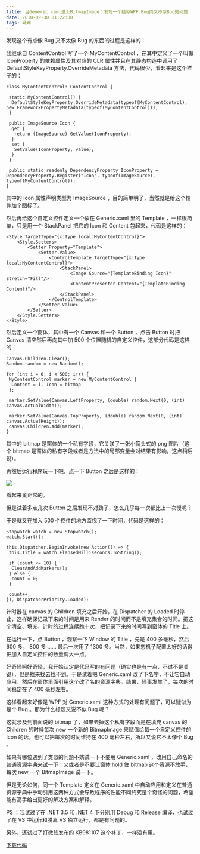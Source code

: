 ```yaml
---
title: 当Generic.xaml遇上BitmapImage：发现一个疑似WPF Bug而又不似Bug的问题
date: 2010-09-30 01:22:00
tags: 疑难
---
```


发现这个有点像  Bug  又不太像  Bug  的东西的过程是这样的：

我继承自  ContentControl  写了一个  MyContentControl  ，在其中定义了一个叫做  IconProperty
的依赖属性及其对应的  CLR  属性并且在其静态构造中调用了  DefaultStyleKeyProperty.OverrideMetadata
方法，代码很少，看起来是这个样子的：

```
class MyContentControl: ContentControl {

 static MyContentControl() {
  DefaultStyleKeyProperty.OverrideMetadata(typeof(MyContentControl), new FrameworkPropertyMetadata(typeof(MyContentControl)));
 }

 public ImageSource Icon {
  get {
   return (ImageSource) GetValue(IconProperty);
  }
  set {
   SetValue(IconProperty, value);
  }
 }

 public static readonly DependencyProperty IconProperty = DependencyProperty.Register("Icon", typeof(ImageSource), typeof(MyContentControl));
}
```

其中的  Icon  属性声明类型为  ImageSource  ，目的简单明了，当然就是给这个控件加个图标了。

然后再给这个自定义控件定义一个放在  Generic.xaml  里的  Template  ，一样很简单，只是用一个  StackPanel  把它的
Icon  和  Content  包起来，代码是这样的：

```
<Style TargetType="{x:Type local:MyContentControl}">
    <Style.Setters>
        <Setter Property="Template">
            <Setter.Value>
                <ControlTemplate TargetType="{x:Type local:MyContentControl}">
                    <StackPanel>
                        <Image Source="{TemplateBinding Icon}" Stretch="Fill"/>
                        <ContentPresenter Content="{TemplateBinding Content}"/>
                    </StackPanel>
                </ControlTemplate>
            </Setter.Value>
        </Setter>
    </Style.Setters>
</Style>
```

然后定义一个窗体，其中有一个  Canvas  和一个  Button  ，点击  Button  时把  Canvas  清空然后再向其中加  500
个位置随机的自定义控件，这部分代码是这样的：

```
canvas.Children.Clear();
Random random = new Random();

for (int i = 0; i < 500; i++) {
 MyContentControl marker = new MyContentControl {
  Content = i, Icon = bitmap
 };

 marker.SetValue(Canvas.LeftProperty, (double) random.Next(0, (int) canvas.ActualWidth));

 marker.SetValue(Canvas.TopProperty, (double) random.Next(0, (int) canvas.ActualHeight));
 canvas.Children.Add(marker);
}
```

其中的  bitmap  是窗体的一个私有字段，它关联了一张小箭头式的  png  图片（这个  bitmap 是窗体的私有字段或者是方法中的局部变量会对结果有影响，这点稍后说）。

再然后运行程序玩一下吧，点一下  Button  之后是这样的：

![](http://hi.csdn.net/attachment/201009/29/858_1285780636v3Ov.jpg)

看起来蛮正常的。

但是试着多点几次  Button  之后发现不对劲了，怎么几乎每一次都比上一次慢呢？

于是就又在加入  500  个控件的地方监视了一下时间，代码是这样的：

```
Stopwatch watch = new Stopwatch();
watch.Start();

this.Dispatcher.BeginInvoke(new Action(() => {
 this.Title = watch.ElapsedMilliseconds.ToString();

 if (count <= 10) {
  ClearAndAddMarkers();
 } else {
  count = 0;
 }

 count++;
}), DispatcherPriority.Loaded);
```

计时器在  canvas  的  Children  填充之后开始，在  Dispatcher  的  Loaded  时停止，这样确保记录下来的时间是用来
Render  的时间而不是填充集合的时间。把这个清空、填充、计时的过程连续跑十次，把记录下来的时间写到窗体的  Title  上。

在运行一下，点  Button  ，观察一下  Window  的  Title  ，先是  400  多毫秒，然后  600  多，  800  多
......  最后一次用了  1300  多。当然，如果您机子配置太好的话得把加入自定义控件的数量调大一点。

好奇怪啊好奇怪，我开始认定是代码写的有问题（确实也是有一点，不过不是关键），但是找来找去找不到。于是试着把  Generic.xaml
改了下名字，不让它自动应用，然后在窗体里面引用这个改了名的资源字典。结果，怪事发生了，每次的时间稳定在了  400  毫秒左右。

这样看起来好像是  WPF  对  Generic.xaml  这种方式的处理有问题了，可以疑似为是个  Bug  。那为什么标题又说不似  Bug  呢？

这就涉及到前面说的  bitmap  了，如果去掉这个私有字段而是在填充  canvas  的  Children  的时候每次  new  一个新的
BitmapImage  来赋值给每一个自定义控件的  Icon  的话，也可以把每次的时间维持在  400  毫秒左右，所以又说它不太像个  Bug  。

如果有哪位遇到了类似的问题不妨试一下不要用  Generic.xaml  ，改用自己命名的普通资源字典来试一下；又或者是不要让窗体  hold  住
bitmap  这个资源不放手，每次  new  一个  BitmapImage  试一下。

但是无论如何，同一个  Template  定义在  Generic.xaml
中自动应用和定义在普通资源字典中手动引用这两种方式会导致程序的性能不同终究是个奇怪的问题，希望能有高手给出更好的解决方案和解释。

PS  ：我试过了在  .NET 3.5  和  .NET 4  下分别用  Debug  和  Release  编译，也试过了在  VS  中运行和脱离
VS  独立运行，都是有问题的。

另外，还试过了打微软发布的  KB981107  这个补丁，一样没有用。

[ 下载代码 ](http://files.cnblogs.com/cuipengfei/WpfApplication1.zip)
